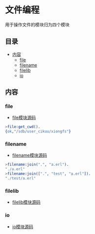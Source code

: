 文件编程
===
用于操作文件的模块归为四个模块

目录
---
+ [内容](#内容)
    - [file](#file)
    - [filename](#filename)
    - [filelib](#filelib)
    - [io](#io)

内容
---
### file
* [file模块源码][1]

```erlang
>file:get_cwd().
{ok,"/sdb/user_cikuu/xiongfs"}
```

### filename
* [filename模块源码][2]

```erlang
>filename:join(".", "a.erl").
"./a.erl"
>filename:join([".", "test", "a.erl"]).
"./test/a.erl"
```

### filelib
* [filelib模块源码][3]

### io
* [io模块源码][4]


[1]: https://github.com/erlang/otp/blob/maint/lib/kernel/src/file.erl
[2]: https://github.com/erlang/otp/blob/maint/lib/stdlib/src/filename.erl
[3]: https://github.com/erlang/otp/blob/maint/lib/stdlib/src/filelib.erl
[4]: https://github.com/erlang/otp/blob/maint/lib/stdlib/src/io.erl
